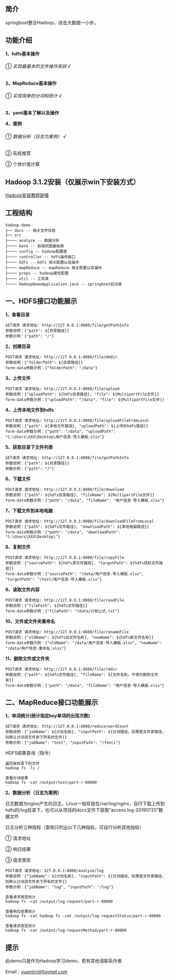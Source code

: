 ## 简介
springboot整合Hadoop，进击大数据一小步。

## 功能介绍
**1、hdfs基本操作**
###### ① 实现最基本的文件操作系统  √

**2、MapReduce基本操作**
###### ① 实现简单的分词和统计  √

**3、yaml基本了解以及操作**

**4、案例**

###### ① 数据分析（日志为案例）   √
② 系统推荐   

② 个体价值计算   

## Hadoop 3.1.2安装（仅展示win下安装方式）
[Hadoop安装教程链接](http://note.youdao.com/noteshare?id=5b22302f342ecf12c5a7789208a90238)

## 工程结构
``` 
hadoop-demo
├── docs -- 相关文件存放
├── src
├──── analyze -- 数据分析
├──── base -- 前端视图基础类
├──── config -- hadoop配置类
├──── controller -- hdfs操作接口 
├──── hdfs -- hdfs 相关配置以及操作
├──── mapReduce -- mapReduce 相关配置以及操作
├──── props -- hadoop属性配置
├──── util -- 工具类 
└──── HadoopDemoApplication.java -- springboot启动类
``` 

## 一、HDFS接口功能展示
**1、查看目录**
``` 
GET请求 请求地址: http://127.0.0.1:8080/file/getPathInfo
参数说明：{"path": ${目录路径}}
参数示例：{"path": "/"}
``` 

**2、创建目录**
``` 
POST请求 请求地址: http://127.0.0.1:8080/file/mkdir
参数说明：{"folderPath": ${目录路径}}
form-data参数示例：{"folderPath": "/data"}
``` 

**3、上传文件**
``` 
POST请求 请求地址: http://127.0.0.1:8080/file/upload
参数说明：{"uploadPath": ${hdfs目录路径}, "file": ${MultipartFile文件}}
form-data参数示例：{"uploadPath": "/data", "file": ${MultipartFile文件}}
``` 

**4、上传本地文件到hdfs**
``` 
POST请求 请求地址: http://127.0.0.1:8080/file/uploadFileFromLocal
参数说明：{"path": ${本地文件路径}, "uploadPath": ${上传的hdfs路径}}
form-data参数示例：{"path": "/data", "uploadPath": "C:\Users\XXX\Desktop\用户信息-导入模板.xlsx"}
``` 

**5、获取目录下文件列表**
``` 
GET请求 请求地址: http://127.0.0.1:8080/file/getPathInfo
参数说明：{"path": ${目录路径}}
参数示例：{"path": "/"}
``` 

**6、下载文件**
``` 
POST请求 请求地址: http://127.0.0.1:8080/file/download
参数说明：{"path": ${hdfs目录路径}, "fileName": ${MultipartFile文件}}
form-data参数示例：{"path": "/data", "fileName": "用户信息-导入模板.xlsx"}
``` 

**7、下载文件到本地电脑**
``` 
POST请求 请求地址: http://127.0.0.1:8080/file/downloadFileFromLocal
参数说明：{"path": ${hdfs文件路径}, "downloadPath": ${本地电脑路径}}
form-data参数示例：{"path": "/data", "downloadPath": "C:\Users\XXX\Desktop\"}
``` 

**8、复制文件**
``` 
POST请求 请求地址: http://127.0.0.1:8080/file/copyFile
参数说明：{"sourcePath": ${hdfs源文件路径}, "targetPath": ${hdfs目标文件路径}}
form-data参数示例：{"sourcePath": "/data/用户信息-导入模板.xlsx", "targetPath": "/test/用户信息-导入模板.xlsx"}
``` 

**9、读取文件内容**
``` 
POST请求 请求地址: http://127.0.0.1:8080/file/readFile
参数说明：{"filePath": ${hdfs文件路径}}
form-data参数示例：{"filePath": "/data/计税公式.txt"}
``` 

**10、文件或文件夹重命名**
``` 
POST请求 请求地址: http://127.0.0.1:8080/file/renameFile
参数说明：{"oldName": ${hdfs旧文件名称}, "newName": ${hdfs新文件名称}}
form-data参数示例：{"oldName": "/data/用户信息-导入模板.xlsx", "newName": "/data/用户信息-重命名.xlsx"}
``` 

**11、删除文件或文件夹**
``` 
POST请求 请求地址: http://127.0.0.1:8080/file/rmdir
参数说明：{"path": ${hdfs文件路径}, "fileName": ${文件名称，不填为删除文件夹}}
form-data参数示例：{"path": "/data", "fileName": "用户信息-导入模板.xlsx"}
``` 

## 二、MapReduce接口功能展示
**1、单词统计(统计指定key单词的出现次数)**
``` 
GET请求 请求地址: http://127.0.0.1:8080/reduce/wordCount
参数说明：{"jobName": ${计划名称}, "inputPath": ${分词路径，如果是文件家路径，则默认分词该文件夹下所有的文件}}
参数示例：{"jobName": "test", "inputPath": "/fenci"}
``` 

HDFS结果查询（指令）
``` 
遍历根目录下的文件 
hadoop fs -ls / 

查看分词结果
hadoop fs -cat /output/test/part-r-00000
``` 

**2、数据分析（日志为案例）**

日志数据为nginx产生的日志，Linux一般存放在/var/log/nginx，自行下载上传到hdfs的/log目录下，也可以从项目的docs文件下获取“access.log-20190720”数据文件

日志分析三种指标（案例只列出以下几种指标，可自行分析其他指标）

① 请求地址

② 响应结果

③ 请求类型
``` 
POST请求 请求地址: 127.0.0.1:8080/analyze/log
参数说明：{"jobName": ${计划名称}, "inputPath": ${分词路径，如果是文件家路径，则默认分词该文件夹下所有的文件}}
参数示例：{"jobName": "log", "inputPath": "/log"}

查看请求类型统计
hadoop fs -cat /output/log-request/part-r-00000

查看响应结果统计
hadoop fs -cat hadoop fs -cat /output/log-requestStatus/part-r-00000

查看请求类型统计
hadoop fs -cat /output/log-requestMethod/part-r-00000
``` 

## 提示
此demo只是作为Hadoop学习demo，若有其他请联系作者

Email：*yuanjjrr@foxmail.com*